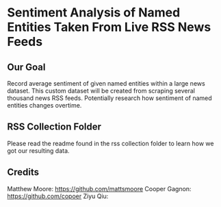 # Sentiment Analysis of Named Entities Taken From Live RSS News Feeds

## Our Goal

Record average sentiment of given named entities within a large news dataset. This custom dataset will be created from scraping several thousand news RSS feeds. Potentially research how sentiment of named entities changes overtime.


## RSS Collection Folder

Please read the readme found in the rss collection folder to learn how we got our resulting data.

## Credits

Matthew Moore: https://github.com/mattsmoore
Cooper Gagnon: https://github.com/copoer
Ziyu Qiu: 

